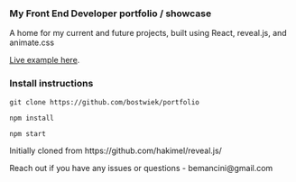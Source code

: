 <h3>
  My Front End Developer portfolio / showcase
</h3>

<p>
  A home for my current and future projects, built using React, reveal.js, and animate.css
</p>

<p>
  <a href="http://brendon-portfolio.netlify.app/">Live example here</a>.
</p>

<h3>
  Install instructions
</h3>

`git clone https://github.com/bostwiek/portfolio`

`npm install`

`npm start`

<p>
  Initially cloned from https://github.com/hakimel/reveal.js/
</p>

<p>Reach out if you have any issues or questions - bemancini@gmail.com</p>
